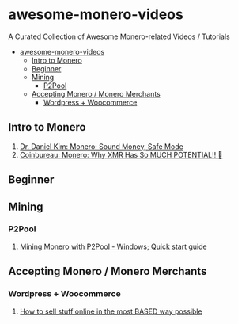 # awesome-monero-videos
A Curated Collection of Awesome Monero-related Videos / Tutorials

- [awesome-monero-videos](#awesome-monero-videos)
  - [Intro to Monero](#intro-to-monero)
  - [Beginner](#beginner)
  - [Mining](#mining)
    - [P2Pool](#p2pool)
  - [Accepting Monero / Monero Merchants](#accepting-monero--monero-merchants)
    - [Wordpress + Woocommerce](#wordpress--woocommerce)

## Intro to Monero
1) [Dr. Daniel Kim: Monero:  Sound Money, Safe Mode](https://yewtu.be/watch?v=wq6w03E2DS4)
2) [Coinbureau: Monero: Why XMR Has So MUCH POTENTIAL!! 🤫](https://yewtu.be/watch?v=O58STfvxZnY)

## Beginner

## Mining

### P2Pool
1) [Mining Monero with P2Pool - Windows; Quick start guide](https://yewtu.be/watch?v=yfbvTksF9ic)

## Accepting Monero / Monero Merchants

### Wordpress + Woocommerce
1) [How to sell stuff online in the most BASED way possible](https://yewtu.be/watch?v=9fsdWJo2QFs)
